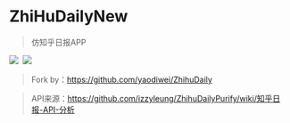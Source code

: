 # ZhiHuDailyNew

> 仿知乎日报APP

![](http://ol9j5v5dg.bkt.clouddn.com/S70321-114037.jpg)  ![](http://ol9j5v5dg.bkt.clouddn.com/S70321-114050.jpg) 


> Fork by：https://github.com/yaodiwei/ZhihuDaily

> API来源：https://github.com/izzyleung/ZhihuDailyPurify/wiki/知乎日报-API-分析
